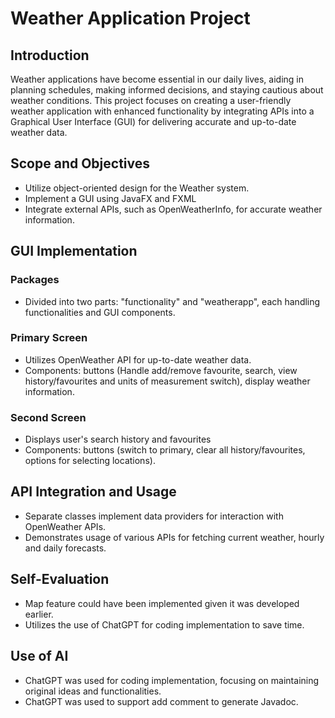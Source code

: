 # Weather Application Project

## Introduction

Weather applications have become essential in our daily lives, aiding in planning schedules, making informed decisions, and staying cautious about weather conditions. This project focuses on creating a user-friendly weather application with enhanced functionality by integrating APIs into a Graphical User Interface (GUI) for delivering accurate and up-to-date weather data.

## Scope and Objectives

- Utilize object-oriented design for the Weather system.
- Implement a GUI using JavaFX and FXML
- Integrate external APIs, such as OpenWeatherInfo, for accurate weather information.

## GUI Implementation

### Packages

- Divided into two parts: "functionality" and "weatherapp", each handling functionalities and GUI components.


### Primary Screen

- Utilizes OpenWeather API for up-to-date weather data.
- Components: buttons (Handle add/remove favourite, search, view history/favourites and units of measurement switch), display weather information.

### Second Screen

- Displays user's search history and favourites
- Components: buttons (switch to primary, clear all history/favourites, options for selecting locations). 

## API Integration and Usage

- Separate classes implement data providers for interaction with OpenWeather APIs.
- Demonstrates usage of various APIs for fetching current weather, hourly and daily forecasts.

## Self-Evaluation

- Map feature could have been implemented given it was developed earlier.
- Utilizes the use of ChatGPT for coding implementation to save time.

## Use of AI

- ChatGPT was used for coding implementation, focusing on maintaining original ideas and functionalities.
- ChatGPT was used to support add comment to generate Javadoc.
